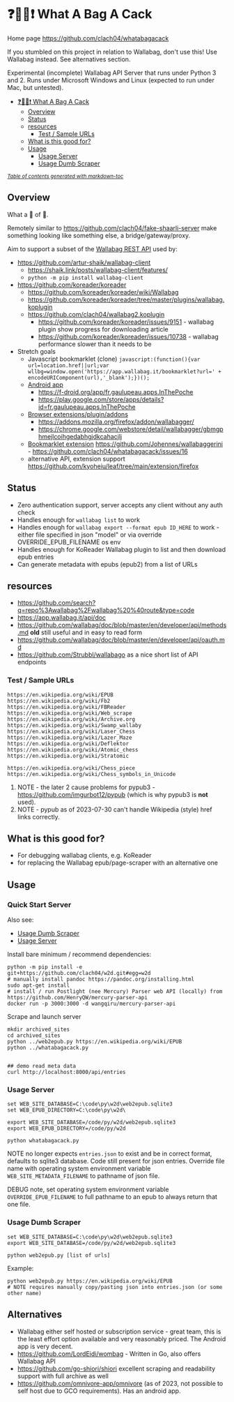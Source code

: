 # ❓👜💩❗ What A Bag A Cack

Home page https://github.com/clach04/whatabagacack

If you stumbled on this project in relation to Wallabag, don't use this!
Use Wallabag instead. See alternatives section.

Experimental (incomplete) Wallabag API Server that runs under Python 3 and 2.
Runs under Microsoft Windows and Linux (expected to run under Mac, but untested).

- [❓👜💩❗ What A Bag A Cack](#-what-a-bag-a-cack)
  * [Overview](#overview)
  * [Status](#status)
  * [resources](#resources)
    + [Test / Sample URLs](#test---sample-urls)
  * [What is this good for?](#what-is-this-good-for-)
  * [Usage](#usage)
    + [Usage Server](#usage-server)
    + [Usage Dumb Scraper](#usage-dumb-scraper)

<small><i><a href='http://ecotrust-canada.github.io/markdown-toc/'>Table of contents generated with markdown-toc</a></i></small>


## Overview

What a 👜 of 💩.

Remotely similar to https://github.com/clach04/fake-shaarli-server
make something looking like something else, a bridge/gateway/proxy.

Aim to support a subset of the [Wallabag REST API](https://app.wallabag.it/api/doc/) used by:

  * https://github.com/artur-shaik/wallabag-client
      * https://shaik.link/posts/wallabag-client/features/
      * `python -m pip install wallabag-client`
  * https://github.com/koreader/koreader
      * https://github.com/koreader/koreader/wiki/Wallabag
      * https://github.com/koreader/koreader/tree/master/plugins/wallabag.koplugin
      * https://github.com/clach04/wallabag2.koplugin
          * https://github.com/koreader/koreader/issues/9151 - wallabag plugin show progress for downloading article
          * https://github.com/koreader/koreader/issues/10738 - wallabag performance slower than it needs to be
  * Stretch goals
      * Javascript bookmarklet (clone) `javascript:(function(){var url=location.href||url;var wllbg=window.open('https://app.wallabag.it/bookmarklet?url=' + encodeURIComponent(url),'_blank');})();`
      * [Android app](https://github.com/wallabag/android-app)
          * https://f-droid.org/app/fr.gaulupeau.apps.InThePoche
          * https://play.google.com/store/apps/details?id=fr.gaulupeau.apps.InThePoche
      * [Browser extensions/plugin/addons](https://github.com/wallabag/wallabagger)
          * https://addons.mozilla.org/firefox/addon/wallabagger/
          * https://chrome.google.com/webstore/detail/wallabagger/gbmgphmejlcoihgedabhgjdkcahacjlj
      * [Bookmarklet extension](https://addons.mozilla.org/en-US/firefox/addon/wallabaggerini/) https://github.com/Johennes/wallabaggerini - https://github.com/clach04/whatabagacack/issues/16
      * alternative API, extension support https://github.com/kyoheiu/leaf/tree/main/extension/firefox

## Status

  * Zero authentication support, server accepts any client without any auth check
  * Handles enough for `wallabag list` to work
  * Handles enough for `wallabag export --format epub ID_HERE` to work - either file specified in json "model" or via override OVERRIDE_EPUB_FILENAME os env
  * Handles enough for KoReader Wallabag plugin to list and then download epub entries
  * Can generate metadata with epubs (epub2) from a list of URLs

## resources

* https://github.com/search?q=repo%3Awallabag%2Fwallabag%20%40route&type=code
* https://app.wallabag.it/api/doc
* https://github.com/wallabag/doc/blob/master/en/developer/api/methods.md **old** still useful and in easy to read form
* https://github.com/wallabag/doc/blob/master/en/developer/api/oauth.md
* https://github.com/Strubbl/wallabago as a nice short list of API endpoints

### Test / Sample URLs

    https://en.wikipedia.org/wiki/EPUB
    https://en.wikipedia.org/wiki/Fb2
    https://en.wikipedia.org/wiki/FBReader
    https://en.wikipedia.org/wiki/Web_scrape
    https://en.wikipedia.org/wiki/Archive.org
    https://en.wikipedia.org/wiki/Swamp_wallaby
    https://en.wikipedia.org/wiki/Laser_Chess
    https://en.wikipedia.org/wiki/Lazer_Maze
    https://en.wikipedia.org/wiki/Deflektor
    https://en.wikipedia.org/wiki/Atomic_chess
    https://en.wikipedia.org/wiki/Stratomic

    https://en.wikipedia.org/wiki/Chess_piece
    https://en.wikipedia.org/wiki/Chess_symbols_in_Unicode

1. NOTE - the later 2 cause problems for pypub3 - https://github.com/imgurbot12/pypub (which is why pypub3 is **not** used).
2. NOTE - pypub as of 2023-07-30 can't handle Wikipedia (style) href links correctly.

## What is this good for?

  * For debugging wallabag clients, e.g. KoReader
  * for replacing the Wallabag epub/page-scraper with an alternative one

## Usage

### Quick Start Server

Also see:

  * [Usage Dumb Scraper](#usage-dumb-scraper)
  * [Usage Server](#usage-server)


Install bare minimum / recommend dependencies:

    python -m pip install -e git+https://github.com/clach04/w2d.git#egg=w2d
    # manually install pandoc https://pandoc.org/installing.html
    sudo apt-get install
    # install / run Postlight (nee Mercury) Parser web API (locally) from https://github.com/HenryQW/mercury-parser-api
    docker run -p 3000:3000 -d wangqiru/mercury-parser-api

Scrape and launch server

    mkdir archived_sites
    cd archived_sites
    python ../web2epub.py https://en.wikipedia.org/wiki/EPUB
    python ../whatabagacack.py


    ## demo read meta data
    curl http://localhost:8000/api/entries


### Usage Server

    set WEB_SITE_DATABASE=C:\code\py\w2d\web2epub.sqlite3
    set WEB_EPUB_DIRECTORY=C:\code\py\w2d\

    export WEB_SITE_DATABASE=/code/py/w2d/web2epub.sqlite3
    export WEB_EPUB_DIRECTORY=/code/py/w2d

    python whatabagacack.py

NOTE no longer expects `entries.json` to exist and be in correct format, defaults to sqlite3 database. Code still present for json entries.
Override file name with operating system environment variable `WEB_SITE_METADATA_FILENAME` to pathname of json file.

DEBUG note, set operating system environment variable `OVERRIDE_EPUB_FILENAME` to full pathname to an epub to always return that one file.


### Usage Dumb Scraper

    set WEB_SITE_DATABASE=C:\code\py\w2d\web2epub.sqlite3
    export WEB_SITE_DATABASE=/code/py/w2d/web2epub.sqlite3

    python web2epub.py [list of urls]

Example:

    python web2epub.py https://en.wikipedia.org/wiki/EPUB
    # NOTE requires manually copy/pasting json into entries.json (or some other name)

## Alternatives

  * Wallabag either self hosted or subscription service - great team, this is the least effort option available and very reasonably priced. The Android app is very decent.
  * https://github.com/LordEidi/wombag - Written in Go, also offers Wallabag API
  * https://github.com/go-shiori/shiori excellent scraping and readability support with full archive as well
  * https://github.com/omnivore-app/omnivore (as of 2023, not possible to self host due to GCO requirements). Has an android app.
